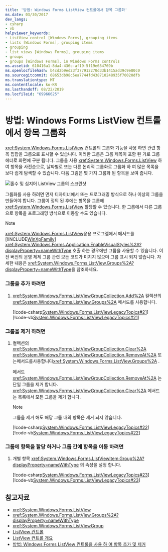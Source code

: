 ```yaml
---
title: '방법: Windows Forms ListView 컨트롤에서 항목 그룹화'
ms.date: 03/30/2017
dev_langs:
- csharp
- vb
helpviewer_keywords:
- ListView control [Windows Forms], grouping items
- lists [Windows Forms], grouping items
- grouping
- list views [Windows Forms], grouping items
- groups
- groups [Windows Forms], in Windows Forms controls
ms.assetid: 610416a1-8da4-436c-af19-5f19e654769b
ms.openlocfilehash: b4cd2b9ed23f377912270d33b1415ad39c9e80c0
ms.sourcegitcommit: 68653db98c5ea7744fd438710248935f70020dfb
ms.translationtype: MT
ms.contentlocale: ko-KR
ms.lasthandoff: 08/22/2019
ms.locfileid: "69966625"
---
```

# <a name="how-to-group-items-in-a-windows-forms-listview-control"></a>방법: Windows Forms ListView 컨트롤에서 항목 그룹화
<xref:System.Windows.Forms.ListView> 컨트롤의 그룹화 기능을 사용 하면 관련 항목 집합을 그룹으로 표시할 수 있습니다. 이러한 그룹은 그룹 제목이 포함 된 가로 그룹 헤더로 화면에 구분 됩니다. 그룹을 사용 <xref:System.Windows.Forms.ListView> 하 여 항목을 사전순으로, 날짜별로 또는 다른 논리적 그룹화로 그룹화 하 여 많은 목록을 보다 쉽게 탐색할 수 있습니다. 다음 그림은 몇 가지 그룹화 된 항목을 보여 줍니다.  
  
 ![홀수 및 심지어 ListView 그룹의 스크린샷](./media/how-to-group-items-in-a-windows-forms-listview-control-using-the-designer/odd-even-list-view-groups.gif)  
   
 그룹화를 사용 하려면 먼저 디자이너에서 또는 프로그래밍 방식으로 하나 이상의 그룹을 만들어야 합니다. 그룹이 정의 된 후에는 항목을 그룹에 <xref:System.Windows.Forms.ListView> 할당할 수 있습니다. 한 그룹에서 다른 그룹으로 항목을 프로그래밍 방식으로 이동할 수도 있습니다.  
  
> [!NOTE]
> <xref:System.Windows.Forms.ListView>응용 프로그램에서 메서드를 [!INCLUDE[WinXpFamily](../../../../includes/winxpfamily-md.md)] <xref:System.Windows.Forms.Application.EnableVisualStyles%2A?displayProperty=nameWithType> 호출 하는 경우에만 그룹을 사용할 수 있습니다. 이전 버전의 운영 체제 그룹 관련 모든 코드가 미치지 않으며 그룹 표시 되지 않습니다. 자세한 내용은 <xref:System.Windows.Forms.ListView.Groups%2A?displayProperty=nameWithType>을 참조하세요.  
  
### <a name="to-add-groups"></a>그룹을 추가 하려면  
  
1. <xref:System.Windows.Forms.ListViewGroupCollection.Add%2A> 컬렉션의 <xref:System.Windows.Forms.ListView.Groups%2A> 메서드를 사용합니다.  
  
     [!code-csharp[System.Windows.Forms.ListViewLegacyTopics#21](~/samples/snippets/csharp/VS_Snippets_Winforms/System.Windows.Forms.ListViewLegacyTopics/CS/Class1.cs#21)]
     [!code-vb[System.Windows.Forms.ListViewLegacyTopics#21](~/samples/snippets/visualbasic/VS_Snippets_Winforms/System.Windows.Forms.ListViewLegacyTopics/VB/Class1.vb#21)]  
  
### <a name="to-remove-groups"></a>그룹을 제거 하려면  
  
1. 컬렉션의 <xref:System.Windows.Forms.ListViewGroupCollection.Clear%2A> <xref:System.Windows.Forms.ListViewGroupCollection.RemoveAt%2A> 또는메서드를사용합니다<xref:System.Windows.Forms.ListView.Groups%2A> .  
  
     메서드 <xref:System.Windows.Forms.ListViewGroupCollection.RemoveAt%2A> 는 단일 그룹을 제거 합니다. <xref:System.Windows.Forms.ListViewGroupCollection.Clear%2A> 메서드는 목록에서 모든 그룹을 제거 합니다.  
  
    > [!NOTE]
    > 그룹을 제거 해도 해당 그룹 내의 항목은 제거 되지 않습니다.  
  
     [!code-csharp[System.Windows.Forms.ListViewLegacyTopics#22](~/samples/snippets/csharp/VS_Snippets_Winforms/System.Windows.Forms.ListViewLegacyTopics/CS/Class1.cs#22)]
     [!code-vb[System.Windows.Forms.ListViewLegacyTopics#22](~/samples/snippets/visualbasic/VS_Snippets_Winforms/System.Windows.Forms.ListViewLegacyTopics/VB/Class1.vb#22)]  
  
### <a name="to-assign-items-to-groups-or-move-items-between-groups"></a>그룹에 항목을 할당 하거나 그룹 간에 항목을 이동 하려면  
  
1. 개별 항목 <xref:System.Windows.Forms.ListViewItem.Group%2A?displayProperty=nameWithType> 의 속성을 설정 합니다.  
  
     [!code-csharp[System.Windows.Forms.ListViewLegacyTopics#23](~/samples/snippets/csharp/VS_Snippets_Winforms/System.Windows.Forms.ListViewLegacyTopics/CS/Class1.cs#23)]
     [!code-vb[System.Windows.Forms.ListViewLegacyTopics#23](~/samples/snippets/visualbasic/VS_Snippets_Winforms/System.Windows.Forms.ListViewLegacyTopics/VB/Class1.vb#23)]  
  
## <a name="see-also"></a>참고자료

- <xref:System.Windows.Forms.ListView>
- <xref:System.Windows.Forms.ListView.Groups%2A?displayProperty=nameWithType>
- <xref:System.Windows.Forms.ListViewGroup>
- [ListView 컨트롤](listview-control-windows-forms.md)
- [ListView 컨트롤 개요](listview-control-overview-windows-forms.md)
- [방법: Windows Forms ListView 컨트롤을 사용 하 여 항목 추가 및 제거](how-to-add-and-remove-items-with-the-windows-forms-listview-control.md)

